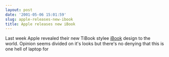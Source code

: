 ```yaml
---
layout: post
date: '2001-05-06 15:01:59'
slug: apple-releases-new-ibook
title: Apple releases new iBook
---
```


Last week Apple revealed their new TiBook stylee [iBook](http://www.apple.com/ibook/) design to the world. Opinion seems divided on it's looks but there's no denying that this is one hell of laptop for 